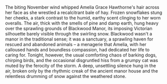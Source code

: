 The biting November wind whipped Amelia Grace Hawthorne's hair across her face as she wrestled a recalcitrant bale of hay.  Frozen snowflakes stung her cheeks, a stark contrast to the humid, earthy scent clinging to her worn overalls.  The air, thick with the smells of pine and damp earth, hung heavy over the sprawling grounds of Blackwood Manor, its imposing Victorian silhouette barely visible through the swirling snow.  Blackwood wasn't a manor in the traditional sense; it was a sanctuary, a sprawling haven for rescued and abandoned animals – a menagerie that Amelia, with her calloused hands and boundless compassion, had dedicated her life to caring for.  Tonight, however, the usual comforting chaos of barking dogs, chirping birds, and the occasional disgruntled hiss from a grumpy cat was muted by the ferocity of the storm.  A deep, unsettling silence hung in the air, broken only by the rhythmic creak of the ancient manor house and the relentless drumming of snow against the weathered stone.
